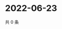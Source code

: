 # 2022-06-23

共 0 条

<!-- BEGIN WEIBO -->
<!-- 最后更新时间 Thu Jun 23 2022 05:01:07 GMT+0800 (China Standard Time) -->

<!-- END WEIBO -->

